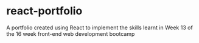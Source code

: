 # react-portfolio
A portfolio created using React to implement the skills learnt in Week 13 of the 16 week front-end web development bootcamp

